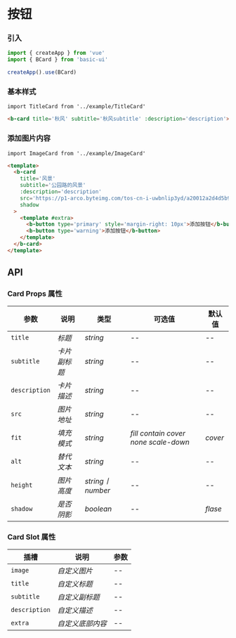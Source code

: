 # 按钮

### 引入

```js
import { createApp } from 'vue'
import { BCard } from 'basic-ui'

createApp().use(BCard)
```

### 基本样式

```vue
import TitleCard from '../example/TitleCard'
```

```html
<b-card title='秋风' subtitle='秋风subtitle' :description='description'></b-card>
```

### 添加图片内容

```vue
import ImageCard from '../example/ImageCard'
```

```html
<template>
  <b-card
    title='风景'
    subtitle='公园路的风景'
    :description='description'
    src='https://p1-arco.byteimg.com/tos-cn-i-uwbnlip3yd/a20012a2d4d5b9db43dfc6a01fe508c0.png~tplv-uwbnlip3yd-webp.webp'
    shadow
  >
    <template #extra>
      <b-button type='primary' style='margin-right: 10px'>添加按钮</b-button>
      <b-button type='warning'>添加按钮</b-button>
    </template>
  </b-card>
</template>
```

## API

### Card Props 属性

| 参数            | 说明      | 类型              | 可选值                                          | 默认值     |
|---------------|---------|-----------------|----------------------------------------------|---------| 
| `title`       | _标题_    | _string_        | --                                           | --      |
| `subtitle`    | _卡片副标题_ | _string_        | --                                           | --      |
| `description` | _卡片描述_  | _string_        | --                                           | --      |
| `src`         | _图片地址_  | _string_        | --                                           | --      |
| `fit`         | _填充模式_  | _string_        | _fill_ _contain_ _cover_ _none_ _scale-down_ | _cover_ |
| `alt`         | _替代文本_  | _string_        | --                                           | --      |
| `height`      | _图片高度_  | _string丨number_ | --                                           | --      |
| `shadow`      | _是否阴影_  | _boolean_       | --                                           | _flase_ |

### Card Slot 属性

| 插槽            | 说明        | 参数  | 
|---------------|-----------|-----|
| `image`       | _自定义图片_   | --  | 
| `title`       | _自定义标题_   | --  | 
| `subtitle`    | _自定义副标题_  | --  | 
| `description` | _自定义描述_   | --  | 
| `extra`       | _自定义底部内容_ | --  | 
